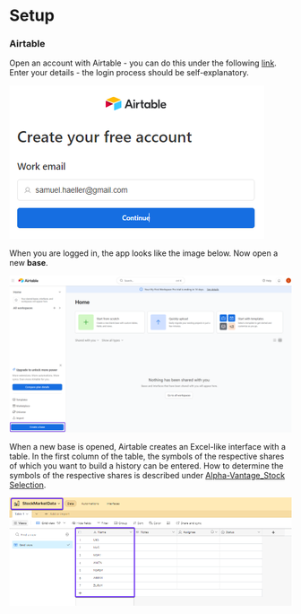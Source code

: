 # Setup


### Airtable
Open an account with Airtable - you can do this under the following [link](https://airtable.com/signup). Enter your details - the login process should be self-explanatory. 

![Alt Image Text](./Images/Airtable_Login1.png "Login")





When you are logged in, the app looks like the image below. Now open a new **base**.

![Alt Image Text](./Images/Airtable_Setup.png "Setup")





When a new base is opened, Airtable creates an Excel-like interface with a table. In the first column of the table, the symbols of the respective shares of which you want to build a history can be entered. How to determine the symbols of the respective shares is described under [Alpha-Vantage_Stock Selection](../00-Alpha_Vantage/Alpha-Vantage_Stock-Selection.md).

![Alt Image Text](./Images/Airtable_Setup1.png "Setup1")





